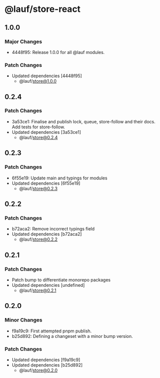 # @lauf/store-react

## 1.0.0

### Major Changes

- 4448f95: Release 1.0.0 for all @lauf modules.

### Patch Changes

- Updated dependencies [4448f95]
  - @lauf/store@1.0.0

## 0.2.4

### Patch Changes

- 3a53ce1: Finalise and publish lock, queue, store-follow and their docs. Add tests for store-follow.
- Updated dependencies [3a53ce1]
  - @lauf/store@0.2.4

## 0.2.3

### Patch Changes

- 6f55e19: Update main and typings for modules
- Updated dependencies [6f55e19]
  - @lauf/store@0.2.3

## 0.2.2

### Patch Changes

- b72aca2: Remove incorrect typings field
- Updated dependencies [b72aca2]
  - @lauf/store@0.2.2

## 0.2.1

### Patch Changes

- Patch bump to differentiate monorepo packages
- Updated dependencies [undefined]
  - @lauf/store@0.2.1

## 0.2.0

### Minor Changes

- f9a19c9: First attempted pnpm publish.
- b25d892: Defining a changeset with a minor bump version.

### Patch Changes

- Updated dependencies [f9a19c9]
- Updated dependencies [b25d892]
  - @lauf/store@0.2.0

